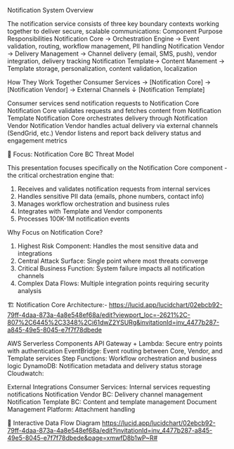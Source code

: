 Notification System Overview

The notification service consists of three key boundary contexts working together to deliver secure, scalable communications:
Component	Purpose	Responsibilities
Notification Core	->      Orchestration Engine	->    Event validation, routing, workflow management, PII handling
Notification Vendor	->    Delivery Management -> 	    Channel delivery (email, SMS, push), vendor integration, delivery tracking
Notification Template-> 	Content Manement ->	        Template storage, personalization, content validation, localization

How They Work Together
Consumer Services → [Notification Core] → [Notification Vendor] → External Channels
                           ↓
                    [Notification Template]

Consumer services send notification requests to Notification Core
Notification Core validates requests and fetches content from Notification Template
Notification Core orchestrates delivery through Notification Vendor
Notification Vendor handles actual delivery via external channels (SendGrid, etc.)
Vendor listens and report back delivery status and engagement metrics


🎯 Focus: Notification Core BC Threat Model

This presentation focuses specifically on the Notification Core component - the critical orchestration engine that:
  1. Receives and validates notification requests from internal services
  2. Handles sensitive PII data (emails, phone numbers, contact info)
  3. Manages workflow orchestration and business rules
  4. Integrates with Template and Vendor components
  5. Processes 100K-1M notification events

Why Focus on Notification Core?
  1. Highest Risk Component: Handles the most sensitive data and integrations
  2. Central Attack Surface: Single point where most threats converge
  3. Critical Business Function: System failure impacts all notification channels
  4. Complex Data Flows: Multiple integration points requiring security analysis



🏗️ Notification Core Architecture:-
https://lucid.app/lucidchart/02ebcb92-79ff-4daa-873a-4a8e548ef68a/edit?viewport_loc=-2621%2C-807%2C6445%2C3348%2Ci61dwZ2YSURg&invitationId=inv_4477b287-a845-49e5-8045-e7f7f78dbede

AWS Serverless Components
    API Gateway + Lambda: Secure entry points with authentication
    EventBridge: Event routing between Core, Vendor, and Template services
    Step Functions: Workflow orchestration and business logic
    DynamoDB: Notification metadata and delivery status storage
    Cloudwatch: 

External Integrations
    Consumer Services: Internal services requesting notifications
    Notification Vendor BC: Delivery channel management
    Notification Template BC: Content and template management
    Document Management Platform: Attachment handling

🔗 Interactive Data Flow Diagram
https://lucid.app/lucidchart/02ebcb92-79ff-4daa-873a-4a8e548ef68a/edit?invitationId=inv_4477b287-a845-49e5-8045-e7f7f78dbede&page=xmwfD8b1wP~R#
